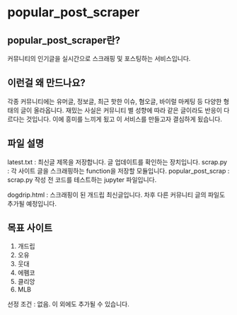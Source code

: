 # popular_post_scraper

## popular_post_scraper란?
커뮤니티의 인기글을 실시간으로 스크래핑 및 포스팅하는 서비스입니다.

## 이런걸 왜 만드나요?
각종 커뮤니티에는 유머글, 정보글, 최근 핫한 이슈, 혐오글, 바이럴 마케팅 등 다양한 형태의 글이 올라옵니다.
재밌는 사실은 커뮤니티 별 성향에 따라 같은 글이라도 반응이 다르다는 것입니다.
이에 흥미를 느끼게 됬고 이 서비스를 만들고자 결심하게 됬습니다.

## 파일 설명
latest.txt : 최신글 제목을 저장합니다. 글 업데이트를 확인하는 장치입니다.
scrap.py : 각 사이트 글을 스크래핑하는 function을 저장할 모듈입니다.
popular_post_scrap : scrap.py 작성 전 코드를 테스트하는 jupyter 파일입니다.

dogdrip.html : 스크래핑이 된 개드립 최신글입니다. 차후 다른 커뮤니티 글의 파일도 추가될 예정입니다.

## 목표 사이트
1. 개드립
2. 오유
3. 웃대
4. 에펨코
5. 클리앙
6. MLB

선정 조건 : 없음. 이 외에도 추가될 수 있습니다.

